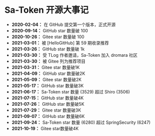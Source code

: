 # Sa-Token 开源大事记


- **2020-02-04：** 在 GitHub 提交第一个版本，正式开源
- **2020-09-14：** GitHub star 数量破 100 
- **2020-10-26：** Gitee star 数量破 100 
- **2021-03-01：** 被 [HelloGitHub] 第 59 期收录推荐 
- **2021-03-26：** GitHub star 数量破 1k
- **2021-03-30：** 受 TLog 作者邀请，Sa-Token 加入 dromara 社区 
- **2021-03-30：** 被 Gitee 列为推荐项目 
- **2021-03-31：** Gitee star 数量破1K 
- **2021-04-09：** GitHub star 数量破2K 
- **2021-05-09：** Gitee star 数量破2K  
- **2021-05-17：** GitHub star 数量破3K 
- **2021-06-17：** Sa-Token star 数量 (3529) 超过 Shiro (3506) 
- **2021-07-15：** GitHub star 数量破4K 
- **2021-07-26：** GitHub star 数量破5K 
- **2021-07-29：** Gitee star 数量破3K 
- **2021-09-07：** GitHub star 数量破6K 
- **2021-09-24：** Sa-Token star 数量 (6280) 超过 SpringSecurity (6247) 
- **2021-10-19：** Gitee star数量破4K 


